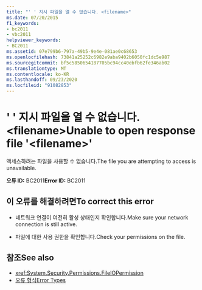 ```yaml
---
title: "' ' 지시 파일을 열 수 없습니다. <filename>"
ms.date: 07/20/2015
f1_keywords:
- bc2011
- vbc2011
helpviewer_keywords:
- BC2011
ms.assetid: 07e799b6-797a-49b5-9e4e-081ae0c68653
ms.openlocfilehash: 73841a25252c6982e9aba9402b6050fc1dc5e987
ms.sourcegitcommit: bf5c5850654187705bc94cc40ebfb62fe346ab02
ms.translationtype: MT
ms.contentlocale: ko-KR
ms.lasthandoff: 09/23/2020
ms.locfileid: "91082853"
---
```

# <a name="unable-to-open-response-file-filename"></a><span data-ttu-id="b80e3-102">' ' 지시 파일을 열 수 없습니다. \<filename></span><span class="sxs-lookup"><span data-stu-id="b80e3-102">Unable to open response file '\<filename>'</span></span>

<span data-ttu-id="b80e3-103">액세스하려는 파일을 사용할 수 없습니다.</span><span class="sxs-lookup"><span data-stu-id="b80e3-103">The file you are attempting to access is unavailable.</span></span>  
  
 <span data-ttu-id="b80e3-104">**오류 ID:** BC2011</span><span class="sxs-lookup"><span data-stu-id="b80e3-104">**Error ID:** BC2011</span></span>  
  
## <a name="to-correct-this-error"></a><span data-ttu-id="b80e3-105">이 오류를 해결하려면</span><span class="sxs-lookup"><span data-stu-id="b80e3-105">To correct this error</span></span>  
  
- <span data-ttu-id="b80e3-106">네트워크 연결이 여전히 활성 상태인지 확인합니다.</span><span class="sxs-lookup"><span data-stu-id="b80e3-106">Make sure your network connection is still active.</span></span>  
  
- <span data-ttu-id="b80e3-107">파일에 대한 사용 권한을 확인합니다.</span><span class="sxs-lookup"><span data-stu-id="b80e3-107">Check your permissions on the file.</span></span>  
  
## <a name="see-also"></a><span data-ttu-id="b80e3-108">참조</span><span class="sxs-lookup"><span data-stu-id="b80e3-108">See also</span></span>

- <xref:System.Security.Permissions.FileIOPermission>
- [<span data-ttu-id="b80e3-109">오류 형식</span><span class="sxs-lookup"><span data-stu-id="b80e3-109">Error Types</span></span>](../programming-guide/language-features/error-types.md)
